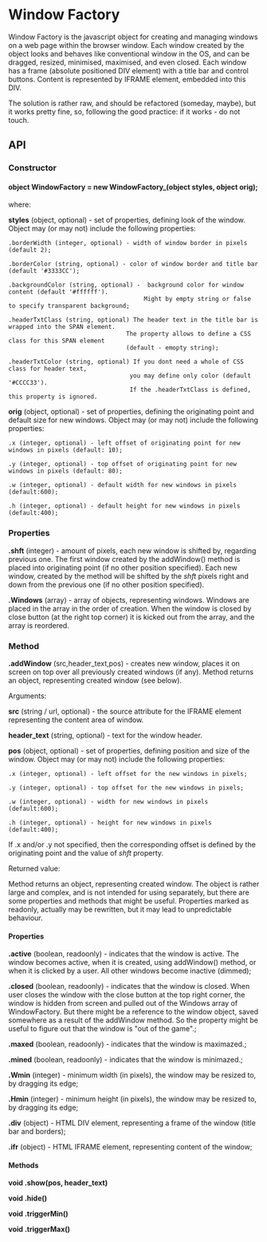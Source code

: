 # Window Factory

Window Factory is the javascript object for creating and managing windows on a web page within the browser window. Each window created by the object looks and behaves like conventional window in the OS, and can be dragged, resized, minimised, maximised, and even closed. Each window has a frame (absolute positioned DIV element) with a title bar and control buttons. Content is represented by IFRAME element, embedded into this DIV.

The solution is rather raw, and should be refactored (someday, maybe), but it works pretty fine, so, following the good practice: if it works - do not touch.

## API

### Constructor
      
#### object WindowFactory = new WindowFactory_(object styles, object orig);
      
where:
          
  **styles** (object, optional) - set of properties, defining look of the window. Object may (or may not) include the following properties:
                    
	.borderWidth (integer, optional) - width of window border in pixels (default 2);
                 
	.borderColor (string, optional) - color of window border and title bar (default '#3333CC');
                 
	.backgroundColor (string, optional) -  background color for window content (default '#ffffff'). 
                                          Might by empty string or false to specify transparent background;
               
	.headerTxtClass (string, optional) The header text in the title bar is wrapped into the SPAN element.
                                     The property allows to define a CSS class for this SPAN element
                                     (default - emopty string);
                                              
	.headerTxtColor (string, optional) If you dont need a whole of CSS class for header text, 
                                      you may define only color (default '#CCCC33').
                                      If the .headerTxtClass is defined, this property is ignored.
  

  **orig** (object, optional) - set of properties, defining the originating point and default size for new windows. Object may (or may not) include the following properties:
  
  	.x (integer, optional) - left offset of originating point for new windows in pixels (default: 10);
	
	.y (integer, optional) - top offset of originating point for new windows in pixels (default: 80);
	
	.w (integer, optional) - default width for new windows in pixels (default:600);
	
	.h (integer, optional) - default height for new windows in pixels (default:400);
	
### Properties

**.shft** (integer) - amount of pixels, each new window is shifted by, regarding previous one. The first window created by the addWindow() method is placed into originating point (if no other position specified). Each new window, created by the method will be shifted by the _shft_ pixels right and down from the previous one (if no other position specified).

**.Windows** (array) - array of objects, representing windows. Windows are placed in the array in the order of creation. When the window is closed by close button (at the right top corner) it is kicked out from the array, and the array is reordered.

### Method

**.addWindow** (src,header_text,pos) - creates new window, places it on screen on top over all previously created windows (if any). Method returns an object, representing created window (see below).

Arguments:

**src** (string / url, optional) - the source attribute for the IFRAME element representing the content area of window.

**header_text** (string, optional) - text for the window header.

**pos** (object, optional) - set of properties, defining position and size of the window. Object may (or may not) include the following properties:
  
  	.x (integer, optional) - left offset for the new windows in pixels;
	
	.y (integer, optional) - top offset for the new windows in pixels;
	
	.w (integer, optional) - width for new windows in pixels (default:600);
	
	.h (integer, optional) - height for new windows in pixels (default:400);
	
If .x and/or .y not specified, then the corresponding offset is defined by the originating point and the value of _shft_ property.
	
Returned value: 

Method returns an object, representing created window. The object is rather large and complex, and is not intended for using separately, but there are some properties and methods that might be useful. Properties marked as readonly, actually may be rewritten, but it may lead to unpredictable behaviour.

#### Properties
	
**.active** (boolean, readoonly) - indicates that the window is active. The window becomes active, when it is created, using addWindow() method, or when it is clicked by a user. All other windows become inactive (dimmed);
		
**.closed** (boolean, readoonly) - indicates that the window is closed. When user closes the window with the close button at the top right corner, the window is hidden from screen and pulled out of the Windows array of WindowFactory. But there might be a reference to the window object, saved somewhere as a result of the addWindow method. So the property might be useful to figure out that the window is "out of the game".;
		
**.maxed** (boolean, readoonly) -  indicates that the window is maximazed.;
		
**.mined** (boolean, readoonly) -  indicates that the window is minimazed.;
		
**.Wmin** (integer) - minimum width (in pixels), the window may be resized to, by dragging its edge;
		
**.Hmin** (integer) - minimum height (in pixels), the window may be resized to, by dragging its edge;
		
**.div** (object) - HTML DIV element, representing a frame of the window (title bar and borders);
		
**.ifr** (object) - HTML IFRAME element, representing content of the window;
		
#### Methods
	
**void .show(pos, header_text)**
		
**void .hide()**
		
**void .triggerMin()**
		
**void .triggerMax()**
		
		



